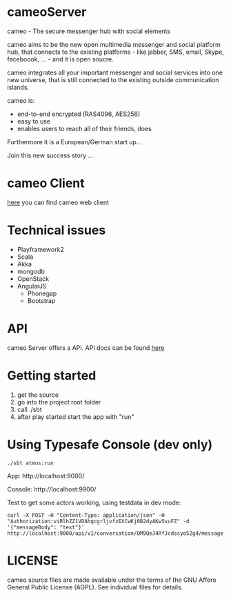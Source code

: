 cameoServer
================

cameo - The secure messenger hub with social elements

cameo aims to be the new open multimedia messenger and social platform hub, that connects to the existing platforms - like jabber, SMS, email, Skype, faceboook, … -  and it is open soucre.

cameo integrates all your important messenger and social services into one new universe, that is still connected to the existing outside communication islands.

cameo is:

* end-to-end encrypted (RAS4096, AES256)
* easy to use
* enables users to reach all of their friends, does

Furthermore it is a European/German start up…

Join this new success story …

cameo Client
================

[here](https://github.com/memoConnect/cameoJSClient) you can find cameo web client

Technical issues
================

* Playframework2
* Scala
* Akka
* mongodb
* OpenStack
* AngularJS
    * Phonegap
    * Bootstrap

API
===

cameo Server offers a API. API docs can be found [here](http://docs.cameo.apiary.io/)

Getting started
================

1. get the source
1. go into the project root folder
1. call ./sbt
1. after play started start the app with "run"

Using Typesafe Console (dev only)
=================================

    ./sbt atmos:run

App: http://localhost:9000/

Console: http://localhost:9900/

Test to get some actors working, using testdata in dev mode:

    curl -X POST -H "Content-Type: application/json" -H "Authorization:viRlhZZ1VDAhqcgrljvfzEXCwKj0B2dyAKw5suFZ" -d '{"messageBody": "text"}' http://localhost:9000/api/v1/conversation/OM9QeJ4RfJcdscyo52g4/message


LICENSE
================

cameo source files are made available under the terms of the GNU Affero General Public License (AGPL). See individual files for details.
